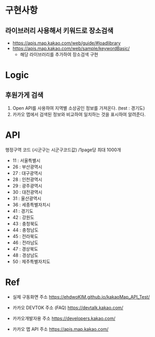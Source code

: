 # 구현사항

## 라이브러리 사용해서 키워드로 장소검색
- https://apis.map.kakao.com/web/guide/#loadlibrary
- https://apis.map.kakao.com/web/sample/keywordBasic/
    - 해당 라이브러리를 추가하여 장소검색 구현

# Logic
## 후원가게 검색
1. Open API를 사용하여 지역별 소상공인 정보를 가져온다. (test : 경기도)
2. 카카오 맵에서 검색된 정보와 비교하여 일치하는 것을 표시하여 알려준다.

# API
행정구역 코드 (시군구는 시군구코드값) /1page당 최대 1000개 
- 11 : 서울특별시
- 26 : 부산광역시
- 27 : 대구광역시
- 28 : 인천광역시
- 29 : 광주광역시
- 30 : 대전광역시
- 31 : 울산광역시
- 36 : 세종특별자치시
- 41 : 경기도
- 42 : 강원도
- 43 : 충청북도
- 44 : 충청남도
- 45 : 전라북도
- 46 : 전라남도
- 47 : 경상북도
- 48 : 경상남도
- 50 : 제주특별자치도

# Ref
* 실제 구동화면 주소 https://ehdwoKIM.github.io/kakaoMap_API_Test/

* 카카오 DEVTOK 주소 (FAQ) https://devtalk.kakao.com/

* 카카오개발자용 주소 https://developers.kakao.com/

* 카카오 맵 API 주소 https://apis.map.kakao.com/